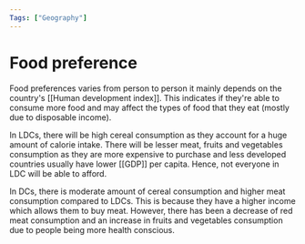 ```yaml
---
Tags: ["Geography"]
---
```


# Food preference
Food preferences varies from person to person it mainly depends on the country's [[Human development index]]. This indicates if they're able to consume more food and may affect the types of food that they eat (mostly due to disposable income).

In LDCs, there will be high cereal consumption as they account for a huge amount of calorie intake. There will be lesser meat, fruits and vegetables consumption as they are more expensive to purchase and less developed countries usually have lower [[GDP]] per capita. Hence, not everyone in LDC will be able to afford.

In DCs, there is moderate amount of cereal consumption and higher meat consumption compared to LDCs. This is because they have a higher income which allows them to buy meat. However, there has been a decrease of red meat consumption and an increase in fruits and vegetables consumption due to people being more health conscious. 